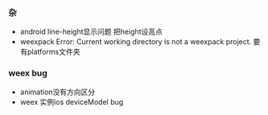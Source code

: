 ### 杂
- android line-height显示问题  把height设高点
- weexpack Error: Current working directory is not a weexpack project.
要有platforms文件夹



### weex bug
- animation没有方向区分
- weex 实例ios deviceModel bug


